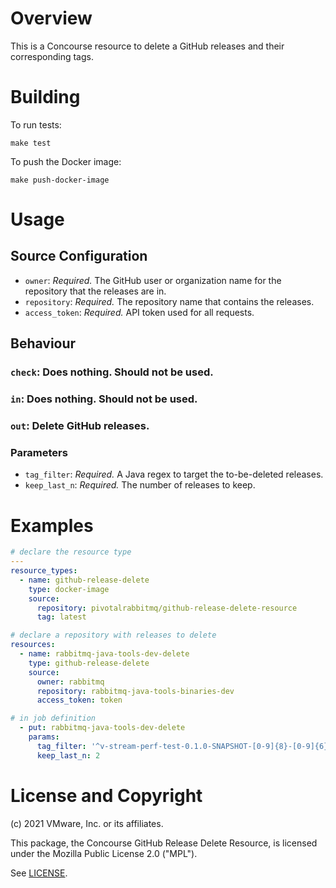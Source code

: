 # Overview

This is a Concourse resource to delete a GitHub releases and their corresponding tags.

# Building

To run tests:

```shell
make test
```

To push the Docker image:

```shell
make push-docker-image
```

# Usage

## Source Configuration

* `owner`: *Required.* The GitHub user or organization name for the repository
  that the releases are in.
* `repository`: *Required.* The repository name that contains the releases.
* `access_token`: *Required.* API token used for all requests. 

## Behaviour

### `check`: Does nothing. Should not be used.

### `in`: Does nothing. Should not be used.

### `out`: Delete GitHub releases.

### Parameters

* `tag_filter`: *Required.* A Java regex to target the to-be-deleted releases.
* `keep_last_n`: *Required.* The number of releases to keep.

# Examples

```yaml
# declare the resource type
---
resource_types:
  - name: github-release-delete
    type: docker-image
    source:
      repository: pivotalrabbitmq/github-release-delete-resource
      tag: latest

# declare a repository with releases to delete
resources:
  - name: rabbitmq-java-tools-dev-delete
    type: github-release-delete
    source:
      owner: rabbitmq
      repository: rabbitmq-java-tools-binaries-dev
      access_token: token

# in job definition
  - put: rabbitmq-java-tools-dev-delete
    params:
      tag_filter: '^v-stream-perf-test-0.1.0-SNAPSHOT-[0-9]{8}-[0-9]{6}$'
      keep_last_n: 2
```

# License and Copyright

(c) 2021 VMware, Inc. or its affiliates.

This package, the Concourse GitHub Release Delete Resource, is licensed
under the Mozilla Public License 2.0 ("MPL").

See [LICENSE](./LICENSE).
